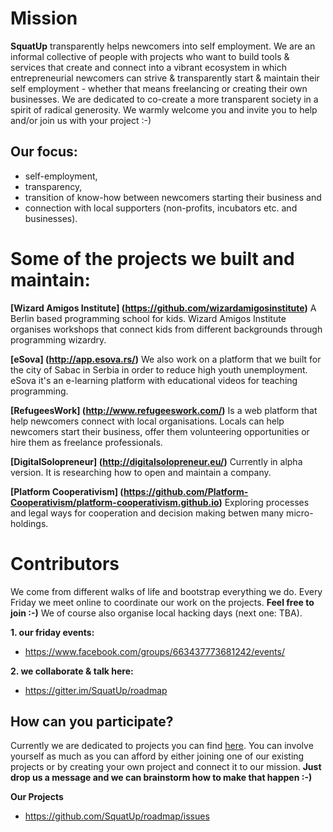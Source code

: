 # Mission
**SquatUp** transparently helps newcomers into self employment. We are an informal collective of people with projects who want to build tools & services that create and connect into a vibrant ecosystem in which entrepreneurial newcomers can strive & transparently start & maintain their self employment - whether that means freelancing or creating their own businesses. We are dedicated to co-create a more transparent society in a spirit of radical generosity. We warmly welcome you and invite you to help and/or join us with your project :-)

## Our focus:
* self-employment, 
* transparency, 
* transition of know-how between newcomers starting their business and 
* connection with local supporters (non-profits, incubators etc. and businesses).

# Some of the projects we built and maintain:

**[Wizard Amigos Institute] (https://github.com/wizardamigosinstitute)**
A Berlin based programming school for kids. Wizard Amigos Institute organises workshops that connect kids from different backgrounds through programming wizardry.

**[eSova] (http://app.esova.rs/)**
We also work on a platform that we built for the city of Sabac in Serbia in order to reduce high youth unemployment. eSova it's an e-learning platform with educational videos for teaching programming. 

**[RefugeesWork] (http://www.refugeeswork.com/)**
Is a web platform that help newcomers connect with local organisations.  Locals can help newcomers start their business, offer them volunteering opportunities or hire them as freelance professionals.

**[DigitalSolopreneur] (http://digitalsolopreneur.eu/)**
Currently in alpha version. It is researching how to open and maintain a company.

**[Platform Cooperativism] (https://github.com/Platform-Cooperativism/platform-cooperativism.github.io)**
Exploring processes and legal ways for cooperation and decision making betwen many micro-holdings.

# Contributors
We come from different walks of life and bootstrap everything we do.
Every Friday we meet online to coordinate our work on the projects. **Feel free to join :-)** We of course also organise local hacking days (next one: TBA).

**1. our friday events:**
* https://www.facebook.com/groups/663437773681242/events/

**2. we collaborate & talk here:**
* https://gitter.im/SquatUp/roadmap

## How can you participate?
Currently we are dedicated to projects you can find [here](https://waffle.io/SquatUp/roadmap).
You can involve yourself as much as you can afford by either joining one of our existing projects or by creating your own project and connect it to our mission. **Just drop us a message and we can brainstorm how to make that happen :-)**

**Our Projects**
* https://github.com/SquatUp/roadmap/issues
